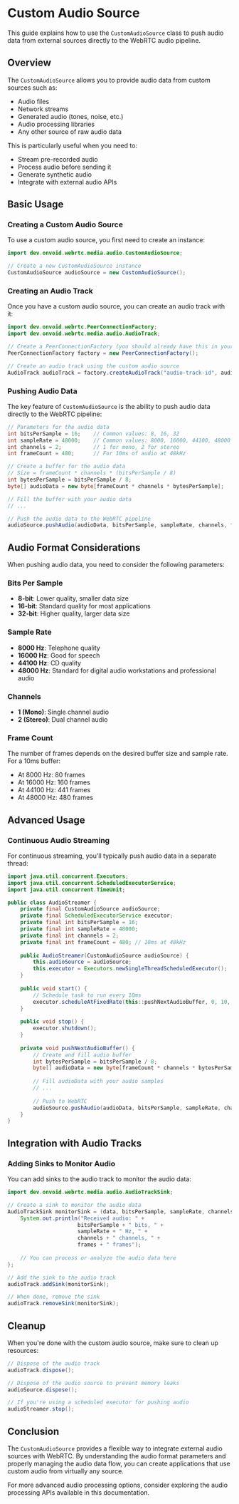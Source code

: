 # Custom Audio Source

This guide explains how to use the `CustomAudioSource` class to push audio data from external sources directly to the WebRTC audio pipeline.

## Overview

The `CustomAudioSource` allows you to provide audio data from custom sources such as:
- Audio files
- Network streams
- Generated audio (tones, noise, etc.)
- Audio processing libraries
- Any other source of raw audio data

This is particularly useful when you need to:
- Stream pre-recorded audio
- Process audio before sending it
- Generate synthetic audio
- Integrate with external audio APIs

## Basic Usage

### Creating a Custom Audio Source

To use a custom audio source, you first need to create an instance:

```java
import dev.onvoid.webrtc.media.audio.CustomAudioSource;

// Create a new CustomAudioSource instance
CustomAudioSource audioSource = new CustomAudioSource();
```

### Creating an Audio Track

Once you have a custom audio source, you can create an audio track with it:

```java
import dev.onvoid.webrtc.PeerConnectionFactory;
import dev.onvoid.webrtc.media.audio.AudioTrack;

// Create a PeerConnectionFactory (you should already have this in your WebRTC setup)
PeerConnectionFactory factory = new PeerConnectionFactory();

// Create an audio track using the custom audio source
AudioTrack audioTrack = factory.createAudioTrack("audio-track-id", audioSource);
```

### Pushing Audio Data

The key feature of `CustomAudioSource` is the ability to push audio data directly to the WebRTC pipeline:

```java
// Parameters for the audio data
int bitsPerSample = 16;    // Common values: 8, 16, 32
int sampleRate = 48000;    // Common values: 8000, 16000, 44100, 48000
int channels = 2;          // 1 for mono, 2 for stereo
int frameCount = 480;      // For 10ms of audio at 48kHz

// Create a buffer for the audio data
// Size = frameCount * channels * (bitsPerSample / 8)
int bytesPerSample = bitsPerSample / 8;
byte[] audioData = new byte[frameCount * channels * bytesPerSample];

// Fill the buffer with your audio data
// ...

// Push the audio data to the WebRTC pipeline
audioSource.pushAudio(audioData, bitsPerSample, sampleRate, channels, frameCount);
```

## Audio Format Considerations

When pushing audio data, you need to consider the following parameters:

### Bits Per Sample
- **8-bit**: Lower quality, smaller data size
- **16-bit**: Standard quality for most applications
- **32-bit**: Higher quality, larger data size

### Sample Rate
- **8000 Hz**: Telephone quality
- **16000 Hz**: Good for speech
- **44100 Hz**: CD quality
- **48000 Hz**: Standard for digital audio workstations and professional audio

### Channels
- **1 (Mono)**: Single channel audio
- **2 (Stereo)**: Dual channel audio

### Frame Count
The number of frames depends on the desired buffer size and sample rate. For a 10ms buffer:
- At 8000 Hz: 80 frames
- At 16000 Hz: 160 frames
- At 44100 Hz: 441 frames
- At 48000 Hz: 480 frames

## Advanced Usage

### Continuous Audio Streaming

For continuous streaming, you'll typically push audio data in a separate thread:

```java
import java.util.concurrent.Executors;
import java.util.concurrent.ScheduledExecutorService;
import java.util.concurrent.TimeUnit;

public class AudioStreamer {
    private final CustomAudioSource audioSource;
    private final ScheduledExecutorService executor;
    private final int bitsPerSample = 16;
    private final int sampleRate = 48000;
    private final int channels = 2;
    private final int frameCount = 480; // 10ms at 48kHz
    
    public AudioStreamer(CustomAudioSource audioSource) {
        this.audioSource = audioSource;
        this.executor = Executors.newSingleThreadScheduledExecutor();
    }
    
    public void start() {
        // Schedule task to run every 10ms
        executor.scheduleAtFixedRate(this::pushNextAudioBuffer, 0, 10, TimeUnit.MILLISECONDS);
    }
    
    public void stop() {
        executor.shutdown();
    }
    
    private void pushNextAudioBuffer() {
        // Create and fill audio buffer
        int bytesPerSample = bitsPerSample / 8;
        byte[] audioData = new byte[frameCount * channels * bytesPerSample];
        
        // Fill audioData with your audio samples
        // ...
        
        // Push to WebRTC
        audioSource.pushAudio(audioData, bitsPerSample, sampleRate, channels, frameCount);
    }
}
```

## Integration with Audio Tracks

### Adding Sinks to Monitor Audio

You can add sinks to the audio track to monitor the audio data:

```java
import dev.onvoid.webrtc.media.audio.AudioTrackSink;

// Create a sink to monitor the audio data
AudioTrackSink monitorSink = (data, bitsPerSample, sampleRate, channels, frames) -> {
    System.out.println("Received audio: " + 
                      bitsPerSample + " bits, " + 
                      sampleRate + " Hz, " + 
                      channels + " channels, " + 
                      frames + " frames");
    
    // You can process or analyze the audio data here
};

// Add the sink to the audio track
audioTrack.addSink(monitorSink);

// When done, remove the sink
audioTrack.removeSink(monitorSink);
```

## Cleanup

When you're done with the custom audio source, make sure to clean up resources:

```java
// Dispose of the audio track
audioTrack.dispose();

// Dispose of the audio source to prevent memory leaks
audioSource.dispose();

// If you're using a scheduled executor for pushing audio
audioStreamer.stop();
```

## Conclusion

The `CustomAudioSource` provides a flexible way to integrate external audio sources with WebRTC. By understanding the audio format parameters and properly managing the audio data flow, you can create applications that use custom audio from virtually any source.

For more advanced audio processing options, consider exploring the audio processing APIs available in this documentation.